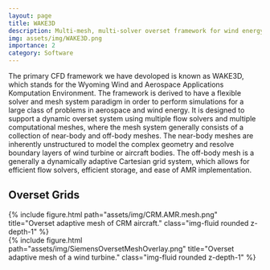 ```yaml
---
layout: page
title: WAKE3D
description: Multi-mesh, multi-solver overset framework for wind energy and aerospace applications.
img: assets/img/WAKE3D.png
importance: 2
category: Software
---
```


The primary CFD framework we have devoloped is known as WAKE3D, which stands for the Wyoming Wind and Aerospace Applications Komputation Environment.
The framework is derived to have a flexible solver and mesh system paradigm in order to perform simulations for a large class of problems in aerospace and wind energy.
It is designed to support a dynamic overset system using multiple flow solvers and multiple computational meshes, 
where the mesh system generally consists of a collection of near-body and off-body meshes. 
The near-body meshes are inherently unstructured to model the complex geometry and resolve boundary layers of wind turbine or aircraft bodies. 
The off-body mesh is a generally a dynamically adaptive Cartesian grid system, which allows for efficient flow solvers, efficient storage, and ease of AMR implementation. 

<h2>Overset Grids</h2>
<div class="row">
    <div class="col-sm mt-3 mt-md-0">
        {% include figure.html path="assets/img/CRM.AMR.mesh.png" title="Overset adaptive mesh of CRM aircraft." class="img-fluid rounded z-depth-1" %}
    </div>
</div>


<div class="row">
    <div class="col-sm mt-3 mt-md-0">
        {% include figure.html path="assets/img/SiemensOversetMeshOverlay.png" title="Overset adaptive mesh of a wind turbine." class="img-fluid rounded z-depth-1" %}
    </div>
</div>

